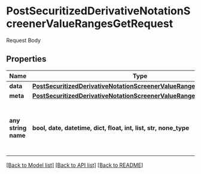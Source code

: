 # PostSecuritizedDerivativeNotationScreenerValueRangesGetRequest

Request Body

## Properties
Name | Type | Description | Notes
------------ | ------------- | ------------- | -------------
**data** | [**PostSecuritizedDerivativeNotationScreenerValueRangesGetRequestData**](PostSecuritizedDerivativeNotationScreenerValueRangesGetRequestData.md) |  | 
**meta** | [**PostSecuritizedDerivativeNotationScreenerValueRangesGetRequestMeta**](PostSecuritizedDerivativeNotationScreenerValueRangesGetRequestMeta.md) |  | [optional] 
**any string name** | **bool, date, datetime, dict, float, int, list, str, none_type** | any string name can be used but the value must be the correct type | [optional]

[[Back to Model list]](../README.md#documentation-for-models) [[Back to API list]](../README.md#documentation-for-api-endpoints) [[Back to README]](../README.md)


